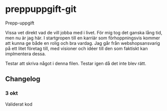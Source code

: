 # preppuppgift-git
 Prepp-uppgift

Vissa vet direkt vad de vill jobba med i livet. För mig tog det ganska lång tid, men nu är jag här. I startgropen till en karriär som
förhoppningsvis kommer att kunna ge både en rolig och bra vardag.
Jag går från webshopsansvarig på ett litet företag till, med visioner och idéer till den som faktiskt kan implmentera dessa.

Testar att skriva något i denna filen.
Testar igen då det inte blev rätt.

## Changelog
### 3 okt
Validerat kod